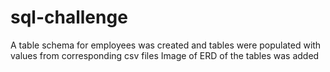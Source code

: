 # sql-challenge
A table schema for employees was created and tables were populated with values from corresponding csv files
Image of ERD of the tables was added